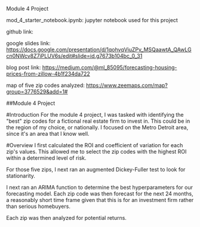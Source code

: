 
Module 4 Project

mod_4_starter_notebook.ipynb: jupyter notebook used for this project

github link:

google slides link: https://docs.google.com/presentation/d/1qohvqViuZPv_MSQaawtA_QAwLGcn0NWcv8Z7iPLUV6s/edit#slide=id.g7673b104bc_0_31

blog post link: https://medium.com/@ml_85095/forecasting-housing-prices-from-zillow-4b1f234da722

map of five zip codes analyzed: https://www.zeemaps.com/map?group=3776529&add=1#

##Module 4 Project

#Introduction
For the module 4 project, I was tasked with identifying the "best" zip codes for a fictional real estate firm to invest in. This could be in the region of my choice, or nationally. I focused on the Metro Detroit area, since it's an area that I know well.

#Overview
I first calculated the ROI and coefficient of variation for each zip's values. This allowed me to select the zip codes with the highest ROI within a determined level of risk.

For those five zips, I next ran an augmented Dickey-Fuller test to look for stationarity.

I next ran an ARIMA function to determine the best hyperparameters for our forecasting model. Each zip code was then forecast for the next 24 months, a reasonably short time frame given that this is for an investment firm rather than serious homebuyers. 

Each zip was then analyzed for potential returns.